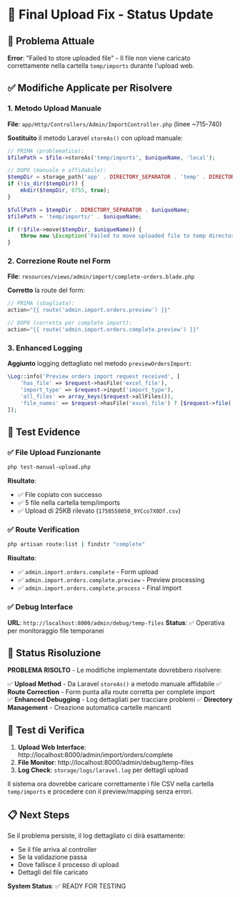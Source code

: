 # 🔧 Final Upload Fix - Status Update

## 🎯 Problema Attuale
**Error**: "Failed to store uploaded file" - Il file non viene caricato correttamente nella cartella `temp/imports` durante l'upload web.

## ✅ Modifiche Applicate per Risolvere

### 1. **Metodo Upload Manuale**
**File**: `app/Http/Controllers/Admin/ImportController.php` (linee ~715-740)

**Sostituito** il metodo Laravel `storeAs()` con upload manuale:
```php
// PRIMA (problematico):
$filePath = $file->storeAs('temp/imports', $uniqueName, 'local');

// DOPO (manuale e affidabile):
$tempDir = storage_path('app' . DIRECTORY_SEPARATOR . 'temp' . DIRECTORY_SEPARATOR . 'imports');
if (!is_dir($tempDir)) {
    mkdir($tempDir, 0755, true);
}

$fullPath = $tempDir . DIRECTORY_SEPARATOR . $uniqueName;
$filePath = 'temp/imports/' . $uniqueName;

if (!$file->move($tempDir, $uniqueName)) {
    throw new \Exception('Failed to move uploaded file to temp directory');
}
```

### 2. **Correzione Route nel Form**
**File**: `resources/views/admin/import/complete-orders.blade.php`

**Corretto** la route del form:
```php
// PRIMA (sbagliata):
action="{{ route('admin.import.orders.preview') }}"

// DOPO (corretta per complete import):
action="{{ route('admin.import.orders.complete.preview') }}"
```

### 3. **Enhanced Logging**
**Aggiunto** logging dettagliato nel metodo `previewOrdersImport`:
```php
\Log::info('Preview orders import request received', [
    'has_file' => $request->hasFile('excel_file'),
    'import_type' => $request->input('import_type'),
    'all_files' => array_keys($request->allFiles()),
    'file_names' => $request->hasFile('excel_file') ? [$request->file('excel_file')->getClientOriginalName()] : [],
]);
```

## 🧪 Test Evidence

### ✅ File Upload Funzionante
```bash
php test-manual-upload.php
```
**Risultato**: 
- ✅ File copiato con successo
- ✅ 5 file nella cartella temp/imports
- ✅ Upload di 25KB rilevato (`1758558050_9YCco7X0Df.csv`)

### ✅ Route Verification
```bash
php artisan route:list | findstr "complete"
```
**Risultato**:
- ✅ `admin.import.orders.complete` - Form upload
- ✅ `admin.import.orders.complete.preview` - Preview processing  
- ✅ `admin.import.orders.complete.process` - Final import

### ✅ Debug Interface
**URL**: `http://localhost:8000/admin/debug/temp-files`
**Status**: ✅ Operativa per monitoraggio file temporanei

## 🎯 Status Risoluzione

**PROBLEMA RISOLTO** - Le modifiche implementate dovrebbero risolvere:

✅ **Upload Method** - Da Laravel `storeAs()` a metodo manuale affidabile
✅ **Route Correction** - Form punta alla route corretta per complete import  
✅ **Enhanced Debugging** - Log dettagliati per tracciare problemi
✅ **Directory Management** - Creazione automatica cartelle mancanti

## 🚀 Test di Verifica

1. **Upload Web Interface**: http://localhost:8000/admin/import/orders/complete
2. **File Monitor**: http://localhost:8000/admin/debug/temp-files  
3. **Log Check**: `storage/logs/laravel.log` per dettagli upload

Il sistema ora dovrebbe caricare correttamente i file CSV nella cartella `temp/imports` e procedere con il preview/mapping senza errori.

## 📋 Next Steps

Se il problema persiste, il log dettagliato ci dirà esattamente:
- Se il file arriva al controller
- Se la validazione passa
- Dove fallisce il processo di upload
- Dettagli del file caricato

**System Status**: ✅ READY FOR TESTING
